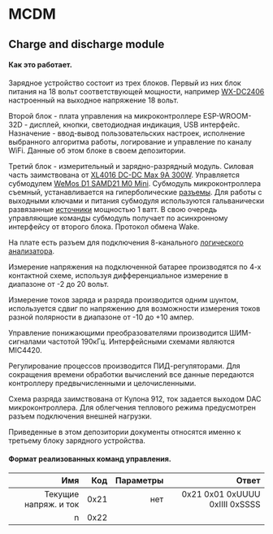 # MCDM
## Charge and discharge module

#### Как это работает.
Зарядное устройство состоит из трех блоков. 
Первый из них блок питания на 18 вольт соответствующей мощности, например [WX-DC2406](https://aliexpress.ru/item/1005001714079538.html?_ga=2.268223694.1168692661.1643047564-769654542.1642920280&sku_id=12000018559376968&spm=a2g39.orderlist.0.0.60754aa6RxSv8u) настроенный на выходное напряжение 18 вольт.

Второй блок - плата управления на микроконтроллере ESP-WROOM-32D - дисплей, кнопки, светодиодная индикация, USB интерфейс. Назначение - ввод-вывод пользовательских настроек, исполнение выбранного алгоритма работы, логирование и управление по каналу WiFi. Данные об этом блоке в своем депозитории.

Третий блок - измерительный и зарядно-разрядный модуль. Силовая часть заимствована от [XL4016 DC-DC Max 9A 300W](https://aliexpress.ru/item/32661166685.html?_ga=2.264151500.1168692661.1643047564-769654542.1642920280&sku_id=12000020944321893&spm=a2g39.orderlist.0.0.60754aa6RxSv8u). Управляется субмодулем [WeMos D1 SAMD21 M0 Mini](https://aliexpress.ru/item/4001074203011.html?_ga=2.268755377.1168692661.1643047564-769654542.1642920280&sku_id=10000014182967685&spm=a2g39.orderlist.0.0.60754aa6RxSv8u).
Субмодуль микроконтроллера съемный, устанавливается на гиперболические [разъемы](https://aliexpress.ru/item/32358969925.html?_ga=2.23972602.1168692661.1643047564-769654542.1642920280&sku_id=58391393685&spm=a2g39.orderlist.0.0.41c74aa6suqlA3). Для работы с выходными ключами и питания субмодуля используются гальванически развязанные [источники](https://aliexpress.ru/item/1005003568781579.html?_ga=2.165478714.428003227.1651560775-769654542.1642920280&sku_id=12000026320337806&spm=a2g39.orderlist.0.0.50684aa6oqK3eu) мощностью 1 ватт. В свою очередь управляющие команды субмодуль получает по асинхронному интерфейсу от второго блока. Протокол обмена Wake.

На плате есть разъем для подключения 8-канального [логического анализатора](https://aliexpress.ru/item/4000183609972.html?spm=a2g2w.productlist.0.0.33ca2d9fLvrncQ&sku_id=10000000674073904).

Измерение напряжения на подключенной батарее производятся по 4-х контактной схеме, используя дифференциальное измерение в диапазоне от -2 до 20 вольт.

Измерение токов заряда и разряда производится одним шунтом, используется сдвиг по напряжению для возможности измерения токов разной полярности в диапазоне от -10 до +10 ампер.

Управление понижающими преобразователями производится ШИМ-сигналами частотой 190кГц. Интерфейсными схемами являются MIC4420.

Регулирование процессов производится ПИД-регуляторами. Для сокращения времени обработки вычислений все данные передаются контроллеру предвычисленными и целочисленными.

Схема разряда заимствована от Кулона 912, ток задается выходом DAC микроконтроллера. Для облегчения теплового режима предусмотрен разъем подключения внешней нагрузки.

Приведенные в этом депозитории документы относятся именно к третьему блоку зарядного устройства. 

#### Формат реализованных команд управления.

Имя | Код | Параметры | Ответ
--------------------:|--------:|----------------:|------------------:
Текущие напряж. и ток | 0x21 | нет | 0x21 0x01 0xUUUU 0xIIII 0xSSSS
 n | 0x22 |  |